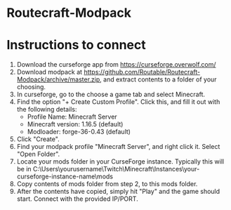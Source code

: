 # Routecraft-Modpack
# Instructions to connect

1. Download the curseforge app from https://curseforge.overwolf.com/
2. Download modpack at https://github.com/Routable/Routecraft-Modpack/archive/master.zip, and extract contents to a folder of your choosing. 
3. In curseforge, go to the choose a game tab and select Minecraft.
4. Find the option "+ Create Custom Profile". Click this, and fill it out with the following details:
    - Profile Name: Minecraft Server
    - Minecraft version: 1.16.5 (default)
    - Modloader: forge-36-0.43 (default)
5. Click "Create". 
6. Find your modpack profile "Minecraft Server", and right click it. Select "Open Folder". 
7. Locate your mods folder in your CurseForge instance. Typically this will be in C:\Users\yourusername\Twitch\Minecraft\Instances\your-curseforge-instance-name\mods 
8. Copy contents of mods folder from step 2, to this mods folder.  
9. After the contents have copied, simply hit "Play" and the game should start. Connect with the provided IP/PORT. 

